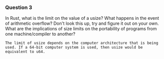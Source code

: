 ### Question 3

In Rust, what is the limit on the value of a usize? What happens in the event of arithmetic overflow? Don't look this up, try and figure it out on your own. What are the implications of size limits on the portability of programs from one machine/compiler to another?

```
The limit of usize depends on the computer architecture that is being used. If a 64-bit computer system is used, then usize would be equivalent to u64.


```
